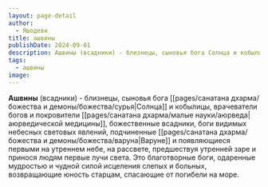 ```yaml
---
layout: page-detail
author:
  - Яшодеви
title: ашвины
publishDate: 2024-09-01
description: Ашвины (всадники) - близнецы, сыновья бога Солнца и кобылицы, врачеватели богов и покровители аюрведической медицины, божественные всадники, боги видимых небесных световых явлений, подчиненные Варуне и появляющиеся первыми на утреннем небе, на рассвете, предшествуя утренней заре и принося людям первые лучи света.
tags:
  - ашвины
image:
---
```

**Ашвины** (всадники) - близнецы, сыновья бога [[pages/санатана дхарма/божества и демоны/божества/сурья|Солнца]] и кобылицы, врачеватели богов и покровители [[pages/санатана дхарма/малые науки/аюрведа|аюрведической медицины]], божественные всадники, боги видимых небесных световых явлений, подчиненные [[pages/санатана дхарма/божества и демоны/божества/варуна|Варуне]] и появляющиеся первыми на утреннем небе, на рассвете, предшествуя утренней заре и принося людям первые лучи света. Это благотворные боги, одаренные мудростью и чудной силой исцеления слепых и больных, возвращающие юность старцам, спасающие от погибели на море.
